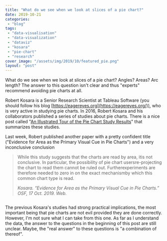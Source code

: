 ```yaml
---
title: "What do we see when we look at slices of a pie chart?"
date: 2019-10-21
categories: 
 - "blog"
tags: 
 - "data-visualisation"
 - "data-visualization"
 - "dataviz"
 - "kosara"
 - "pie-chart"
 - "research"
cover_image: "/assets/img/2019/10/featured_pie.png"
layout: "post"
---
```


<!-- wp:paragraph -->
 What do we see when we look at slices of a pie chart? Angles? Areas? Arc length? The answer to this question isn't clear and thus "experts" recommend avoiding pie charts at all.


<!-- /wp:paragraph -->

<!-- wp:paragraph -->
Robert Kosara is a Senior Research Scientist at Tableau Software (you should follow his blog [https://eagereyes.org](https://eagereyes.org/)), who is very active in studying pie charts. In 2016, Robert Kosara and his collaborators published a series of studies about pie charts. There is a nice post called "[An Illustrated Tour of the Pie Chart Study Results](https://eagereyes.org/blog/2016/an-illustrated-tour-of-the-pie-chart-study-results)" that summarizes these studies. 


<!-- /wp:paragraph -->

<!-- wp:paragraph -->
Last week, Robert published another paper with a pretty confident title ("Evidence for Area as the Primary Visual Cue in Pie Charts") and a very inconclusive conclusion


<!-- /wp:paragraph -->

<!-- wp:quote -->
> While this study suggests that the charts are read by area, itis not conclusive. In particular, the possibility of pie chart usersre-projecting the chart to read them cannot be ruled out. Furtherexperiments are therefore needed to zero in on the exact mechanismby which this common chart type is read.
> 
> <cite>Kosara. “Evidence for Area as the Primary Visual Cue in Pie Charts.” OSF, 17 Oct. 2019. Web.</cite>

<!-- /wp:quote -->

<!-- wp:image -->
<figure class="wp-block-image"><img src="/assets/img/2019/10/Kosara-VISShort-2019.png" alt=""></figure>
<!-- /wp:image -->

<!-- wp:paragraph -->
The previous Kosara's studies had strong practical implications, the most important being that pie charts are not evil provided they are done correctly. However, I'm not sure what I can take from this one. As far as I understand the data, the answer to the questions in the beginning of this post are still unclear. Maybe, the "real answer" to these questions is "a combination of thereof".


<!-- /wp:paragraph -->
